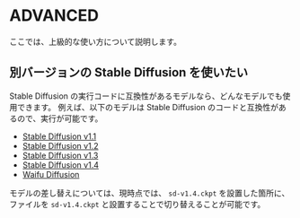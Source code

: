 # ADVANCED

ここでは、上級的な使い方について説明します。

## 別バージョンの Stable Diffusion を使いたい

Stable Diffusion の実行コードに互換性があるモデルなら、どんなモデルでも使用できます。
例えば、以下のモデルは Stable Diffusion のコードと互換性があるので、実行が可能です。

- [Stable Diffusion v1.1](https://huggingface.co/CompVis/stable-diffusion-v-1-1-original)
- [Stable Diffusion v1.2](https://huggingface.co/CompVis/stable-diffusion-v-1-2-original)
- [Stable Diffusion v1.3](https://huggingface.co/CompVis/stable-diffusion-v-1-3-original)
- [Stable Diffusion v1.4](https://huggingface.co/CompVis/stable-diffusion-v-1-4-original)
- [Waifu Diffusion](https://huggingface.co/hakurei/waifu-diffusion)

モデルの差し替えについては、現時点では、 `sd-v1.4.ckpt` を設置した箇所に、ファイルを `sd-v1.4.ckpt` と設置することで切り替えることが可能です。
